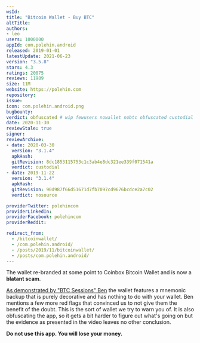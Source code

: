 ```yaml
---
wsId: 
title: "Bitcoin Wallet - Buy BTC"
altTitle: 
authors:
- leo
users: 1000000
appId: com.polehin.android
released: 2019-01-01
latestUpdate: 2021-06-23
version: "3.5.8"
stars: 4.3
ratings: 20075
reviews: 11989
size: 11M
website: https://polehin.com
repository: 
issue: 
icon: com.polehin.android.png
bugbounty: 
verdict: obfuscated # wip fewusers nowallet nobtc obfuscated custodial nosource nonverifiable reproducible bounty defunct
date: 2020-11-30
reviewStale: true
signer: 
reviewArchive:
- date: 2020-03-30
  version: "3.1.4"
  apkHash: 
  gitRevision: 8dc1853115753c1c3ab4e8dc321ee339f071541a
  verdict: custodial
- date: 2019-11-22
  version: "3.1.4"
  apkHash: 
  gitRevision: 90d987f66d51671d7fb7097cd9676bcdce2a7c02
  verdict: nosource

providerTwitter: polehincom
providerLinkedIn: 
providerFacebook: polehincom
providerReddit: 

redirect_from:
  - /bitcoinwallet/
  - /com.polehin.android/
  - /posts/2019/11/bitcoinwallet/
  - /posts/com.polehin.android/
---
```



The wallet re-branded at some point to Coinbox Bitcoin Wallet and is now a
**blatant scam**.

[As demonstrated by "BTC Sessions" Ben](https://www.youtube.com/watch?v=yP_C4wZyikk)
the wallet features a mnemonic backup that is purely decorative and has nothing
to do with your wallet. Ben mentions a few more red flags that convinced us to
not give them the benefit of the doubt. This is the sort of wallet we try to
warn you of. It is also obfuscating the app, so it gets a bit harder to figure
out what's going on but the evidence as presented in the video leaves no other
conclusion.

**Do not use this app. You will lose your money.**
